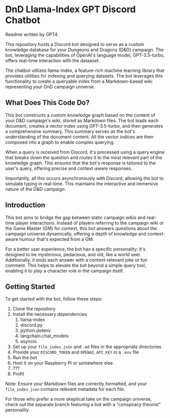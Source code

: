# DnD Llama-Index GPT Discord Chatbot
Readme written by GPT4.

This repository hosts a Discord bot designed to serve as a custom knowledge database for your Dungeons and Dragons (D&D) campaign. The bot, leveraging the capabilities of OpenAI's language model, GPT-3.5-turbo, offers real-time interaction with the dataaset.

The chatbot utilizes llama-index, a feature-rich machine learning library that provides utilities for indexing and querying datasets. The bot leverages this functionality to create a queryable index from a Markdown-based wiki representing your DnD campaign universe.

## What Does This Code Do?

This bot constructs a custom knowledge graph based on the content of your D&D campaign's wiki, stored as Markdown files. The bot loads each document, creates a vector index using GPT-3.5-turbo, and then generates a comprehensive summary. This summary serves as the bot's understanding of the document content. All the vector indices are then composed into a graph to enable complex querying.

When a query is received from Discord, it's processed using a query engine that breaks down the question and routes it to the most relevant part of the knowledge graph. This ensures that the bot's response is tailored to the user's query, offering precise and context-aware responses.

Importantly, all this occurs asynchronously with Discord, allowing the bot to simulate typing in real-time. This maintains the interactive and immersive nature of the D&D campaign.

## Introduction

This bot aims to bridge the gap between static campaign wikis and real-time player interactions. Instead of players referring to the campaign wiki or the Game Master (GM) for context, this bot answers questions about the campaign universe dynamically, offering a depth of knowledge and context-aware humour that's expected from a GM.

For a better user experience, the bot has a specific personality: it's designed to be mysterious, pedacious, and old, like a world seer. Additionally, it ends each answer with a context-relevant joke or fun comment. This helps to elevate the bot beyond a simple query tool, enabling it to play a character role in the campaign itself.

## Getting Started

To get started with the bot, follow these steps:

1. Clone the repository
2. Install the necessary dependencies
	1. llama-index
	2. discord.py
	3. python.dotenv
	4. langchain.chat_models
	5. asyncio
3. Set up your `file_index.json` and `.md` files in the appropriate directories
4. Provide your `DISCORD_TOKEN` and `OPENAI_API_KEY` in a `.env` file
5. Run the bot
6. Host it on your Raspberry Pi or somewhere else.
7. ???
8. Profit

Note: Ensure your Markdown files are correctly formatted, and your `file_index.json` contains relevant metadata for each file.

For those who prefer a more skeptical take on the campaign universe, check out the separate branch featuring a bot with a "conspiracy theorist" personality.
